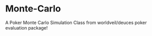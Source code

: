 # Monte-Carlo
A Poker Monte Carlo Simulation Class from worldveil/deuces poker evaluation package!  


